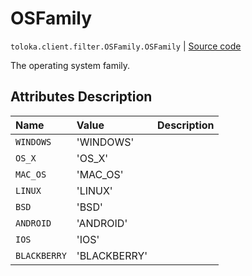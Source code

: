 # OSFamily
`toloka.client.filter.OSFamily.OSFamily` | [Source code](https://github.com/Toloka/toloka-kit/blob/v0.1.25/src/client/filter.py#L475)

The operating system family.

## Attributes Description

| Name | Value | Description |
| :------| :-----------| :----------| 
`WINDOWS`|'WINDOWS'|<p></p>
`OS_X`|'OS_X'|<p></p>
`MAC_OS`|'MAC_OS'|<p></p>
`LINUX`|'LINUX'|<p></p>
`BSD`|'BSD'|<p></p>
`ANDROID`|'ANDROID'|<p></p>
`IOS`|'IOS'|<p></p>
`BLACKBERRY`|'BLACKBERRY'|<p></p>
